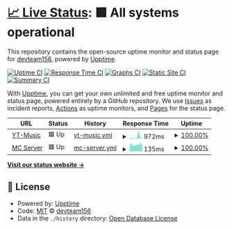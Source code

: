 # [📈 Live Status](https://demo.upptime.js.org): <!--live status--> **🟩 All systems operational**

This repository contains the open-source uptime monitor and status page for [devteam156](https://demo.upptime.js.org), powered by [Upptime](https://github.com/upptime/upptime).

[![Uptime CI](https://github.com/devteam156/upptime/workflows/Uptime%20CI/badge.svg)](https://github.com/devteam156/upptime/actions?query=workflow%3A%22Uptime+CI%22)
[![Response Time CI](https://github.com/devteam156/upptime/workflows/Response%20Time%20CI/badge.svg)](https://github.com/devteam156/upptime/actions?query=workflow%3A%22Response+Time+CI%22)
[![Graphs CI](https://github.com/devteam156/upptime/workflows/Graphs%20CI/badge.svg)](https://github.com/devteam156/upptime/actions?query=workflow%3A%22Graphs+CI%22)
[![Static Site CI](https://github.com/devteam156/upptime/workflows/Static%20Site%20CI/badge.svg)](https://github.com/devteam156/upptime/actions?query=workflow%3A%22Static+Site+CI%22)
[![Summary CI](https://github.com/devteam156/upptime/workflows/Summary%20CI/badge.svg)](https://github.com/devteam156/upptime/actions?query=workflow%3A%22Summary+CI%22)

With [Upptime](https://upptime.js.org), you can get your own unlimited and free uptime monitor and status page, powered entirely by a GitHub repository. We use [Issues](https://github.com/devteam156/upptime/issues) as incident reports, [Actions](https://github.com/devteam156/upptime/actions) as uptime monitors, and [Pages](https://demo.upptime.js.org) for the status page.

<!--start: status pages-->
<!-- This summary is generated by Upptime (https://github.com/upptime/upptime) -->
<!-- Do not edit this manually, your changes will be overwritten -->
<!-- prettier-ignore -->
| URL | Status | History | Response Time | Uptime |
| --- | ------ | ------- | ------------- | ------ |
| <img alt="" src="https://icons.duckduckgo.com/ip3/yt-music.developerteam2.repl.co.ico" height="13"> [YT-Music](https://YT-Music.developerteam2.repl.co) | 🟩 Up | [yt-music.yml](https://github.com/devteam156/upptime/commits/HEAD/history/yt-music.yml) | <details><summary><img alt="Response time graph" src="./graphs/yt-music/response-time-week.png" height="20"> 972ms</summary><br><a href="https://devteam156.github.io/upptime//history/yt-music"><img alt="Response time 2127" src="https://img.shields.io/endpoint?url=https%3A%2F%2Fraw.githubusercontent.com%2Fdevteam156%2Fupptime%2FHEAD%2Fapi%2Fyt-music%2Fresponse-time.json"></a><br><a href="https://devteam156.github.io/upptime//history/yt-music"><img alt="24-hour response time 260" src="https://img.shields.io/endpoint?url=https%3A%2F%2Fraw.githubusercontent.com%2Fdevteam156%2Fupptime%2FHEAD%2Fapi%2Fyt-music%2Fresponse-time-day.json"></a><br><a href="https://devteam156.github.io/upptime//history/yt-music"><img alt="7-day response time 972" src="https://img.shields.io/endpoint?url=https%3A%2F%2Fraw.githubusercontent.com%2Fdevteam156%2Fupptime%2FHEAD%2Fapi%2Fyt-music%2Fresponse-time-week.json"></a><br><a href="https://devteam156.github.io/upptime//history/yt-music"><img alt="30-day response time 2042" src="https://img.shields.io/endpoint?url=https%3A%2F%2Fraw.githubusercontent.com%2Fdevteam156%2Fupptime%2FHEAD%2Fapi%2Fyt-music%2Fresponse-time-month.json"></a><br><a href="https://devteam156.github.io/upptime//history/yt-music"><img alt="1-year response time 2127" src="https://img.shields.io/endpoint?url=https%3A%2F%2Fraw.githubusercontent.com%2Fdevteam156%2Fupptime%2FHEAD%2Fapi%2Fyt-music%2Fresponse-time-year.json"></a></details> | <details><summary><a href="https://devteam156.github.io/upptime//history/yt-music">100.00%</a></summary><a href="https://devteam156.github.io/upptime//history/yt-music"><img alt="All-time uptime 99.73%" src="https://img.shields.io/endpoint?url=https%3A%2F%2Fraw.githubusercontent.com%2Fdevteam156%2Fupptime%2FHEAD%2Fapi%2Fyt-music%2Fuptime.json"></a><br><a href="https://devteam156.github.io/upptime//history/yt-music"><img alt="24-hour uptime 100.00%" src="https://img.shields.io/endpoint?url=https%3A%2F%2Fraw.githubusercontent.com%2Fdevteam156%2Fupptime%2FHEAD%2Fapi%2Fyt-music%2Fuptime-day.json"></a><br><a href="https://devteam156.github.io/upptime//history/yt-music"><img alt="7-day uptime 100.00%" src="https://img.shields.io/endpoint?url=https%3A%2F%2Fraw.githubusercontent.com%2Fdevteam156%2Fupptime%2FHEAD%2Fapi%2Fyt-music%2Fuptime-week.json"></a><br><a href="https://devteam156.github.io/upptime//history/yt-music"><img alt="30-day uptime 99.91%" src="https://img.shields.io/endpoint?url=https%3A%2F%2Fraw.githubusercontent.com%2Fdevteam156%2Fupptime%2FHEAD%2Fapi%2Fyt-music%2Fuptime-month.json"></a><br><a href="https://devteam156.github.io/upptime//history/yt-music"><img alt="1-year uptime 99.73%" src="https://img.shields.io/endpoint?url=https%3A%2F%2Fraw.githubusercontent.com%2Fdevteam156%2Fupptime%2FHEAD%2Fapi%2Fyt-music%2Fuptime-year.json"></a></details>
| <img alt="" src="https://icons.duckduckgo.com/ip3/null.ico" height="13"> [MC Server](65.108.199.248) | 🟩 Up | [mc-server.yml](https://github.com/devteam156/upptime/commits/HEAD/history/mc-server.yml) | <details><summary><img alt="Response time graph" src="./graphs/mc-server/response-time-week.png" height="20"> 135ms</summary><br><a href="https://devteam156.github.io/upptime//history/mc-server"><img alt="Response time 142" src="https://img.shields.io/endpoint?url=https%3A%2F%2Fraw.githubusercontent.com%2Fdevteam156%2Fupptime%2FHEAD%2Fapi%2Fmc-server%2Fresponse-time.json"></a><br><a href="https://devteam156.github.io/upptime//history/mc-server"><img alt="24-hour response time 113" src="https://img.shields.io/endpoint?url=https%3A%2F%2Fraw.githubusercontent.com%2Fdevteam156%2Fupptime%2FHEAD%2Fapi%2Fmc-server%2Fresponse-time-day.json"></a><br><a href="https://devteam156.github.io/upptime//history/mc-server"><img alt="7-day response time 135" src="https://img.shields.io/endpoint?url=https%3A%2F%2Fraw.githubusercontent.com%2Fdevteam156%2Fupptime%2FHEAD%2Fapi%2Fmc-server%2Fresponse-time-week.json"></a><br><a href="https://devteam156.github.io/upptime//history/mc-server"><img alt="30-day response time 144" src="https://img.shields.io/endpoint?url=https%3A%2F%2Fraw.githubusercontent.com%2Fdevteam156%2Fupptime%2FHEAD%2Fapi%2Fmc-server%2Fresponse-time-month.json"></a><br><a href="https://devteam156.github.io/upptime//history/mc-server"><img alt="1-year response time 142" src="https://img.shields.io/endpoint?url=https%3A%2F%2Fraw.githubusercontent.com%2Fdevteam156%2Fupptime%2FHEAD%2Fapi%2Fmc-server%2Fresponse-time-year.json"></a></details> | <details><summary><a href="https://devteam156.github.io/upptime//history/mc-server">100.00%</a></summary><a href="https://devteam156.github.io/upptime//history/mc-server"><img alt="All-time uptime 92.41%" src="https://img.shields.io/endpoint?url=https%3A%2F%2Fraw.githubusercontent.com%2Fdevteam156%2Fupptime%2FHEAD%2Fapi%2Fmc-server%2Fuptime.json"></a><br><a href="https://devteam156.github.io/upptime//history/mc-server"><img alt="24-hour uptime 100.00%" src="https://img.shields.io/endpoint?url=https%3A%2F%2Fraw.githubusercontent.com%2Fdevteam156%2Fupptime%2FHEAD%2Fapi%2Fmc-server%2Fuptime-day.json"></a><br><a href="https://devteam156.github.io/upptime//history/mc-server"><img alt="7-day uptime 100.00%" src="https://img.shields.io/endpoint?url=https%3A%2F%2Fraw.githubusercontent.com%2Fdevteam156%2Fupptime%2FHEAD%2Fapi%2Fmc-server%2Fuptime-week.json"></a><br><a href="https://devteam156.github.io/upptime//history/mc-server"><img alt="30-day uptime 99.95%" src="https://img.shields.io/endpoint?url=https%3A%2F%2Fraw.githubusercontent.com%2Fdevteam156%2Fupptime%2FHEAD%2Fapi%2Fmc-server%2Fuptime-month.json"></a><br><a href="https://devteam156.github.io/upptime//history/mc-server"><img alt="1-year uptime 92.41%" src="https://img.shields.io/endpoint?url=https%3A%2F%2Fraw.githubusercontent.com%2Fdevteam156%2Fupptime%2FHEAD%2Fapi%2Fmc-server%2Fuptime-year.json"></a></details>

<!--end: status pages-->

[**Visit our status website →**](https://demo.upptime.js.org)

## 📄 License

- Powered by: [Upptime](https://github.com/upptime/upptime)
- Code: [MIT](./LICENSE) © [devteam156](https://demo.upptime.js.org)
- Data in the `./history` directory: [Open Database License](https://opendatacommons.org/licenses/odbl/1-0/)
